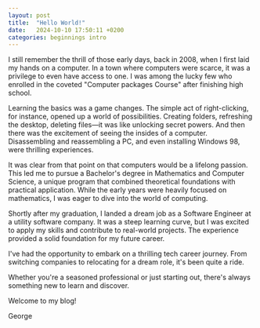 ```yaml
---
layout: post
title:  "Hello World!"
date:   2024-10-10 17:50:11 +0200
categories: beginnings intro
---
```


I still remember the thrill of those early days, back in 2008, when I first laid my hands on a computer. In a town where computers were scarce, it was a privilege to even have access to one. I was among the lucky few who enrolled in the coveted "Computer packages Course" after finishing high school.

Learning the basics was a game changes. The simple act of right-clicking, for instance, opened up a world of possibilities. Creating folders, refreshing the desktop, deleting files—it was like unlocking secret powers. And then there was the excitement of seeing the insides of a computer. Disassembling and reassembling a PC, and even installing Windows 98, were thrilling experiences.

It was clear from that point on that computers would be a lifelong passion. This led me to pursue a Bachelor's degree in Mathematics and Computer Science, a unique program that combined theoretical foundations with practical application. While the early years were heavily focused on mathematics, I was eager to dive into the world of computing.

Shortly after my graduation, I landed a dream job as a Software Engineer at a utility software company. It was a steep learning curve, but I was excited to apply my skills and contribute to real-world projects. The experience provided a solid foundation for my future career.

I've had the opportunity to embark on a thrilling tech career journey. From switching companies to relocating for a dream role, it's been quite a ride. 

Whether you're a seasoned professional or just starting out, there's always something new to learn and discover.

Welcome to my blog!

George